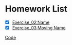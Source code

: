 # Homework List
- [x] [Exercise_02:Name](https://github.com/MinnieWen/computational_physics_N2015301510014/blob/master/exercise_02.md)
- [x] [Exercise_03:Moving Name](http://note.youdao.com/noteshare?id=b131f900ef184183b8dd5818cd90e3fe)
      
[Code](http://note.youdao.com/noteshare?id=a4896196fbab68ccda7ca8a8d865ec69)
